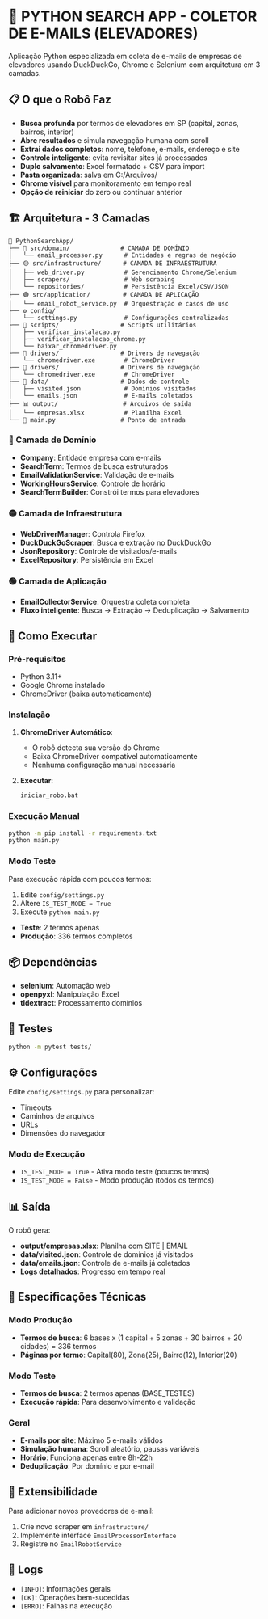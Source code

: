 # 🤖 PYTHON SEARCH APP - COLETOR DE E-MAILS (ELEVADORES)

Aplicação Python especializada em coleta de e-mails de empresas de elevadores usando DuckDuckGo, Chrome e Selenium com arquitetura em 3 camadas.

## 📋 O que o Robô Faz

- **Busca profunda** por termos de elevadores em SP (capital, zonas, bairros, interior)
- **Abre resultados** e simula navegação humana com scroll
- **Extrai dados completos**: nome, telefone, e-mails, endereço e site
- **Controle inteligente**: evita revisitar sites já processados
- **Duplo salvamento**: Excel formatado + CSV para import
- **Pasta organizada**: salva em C:/Arquivos/
- **Chrome visível** para monitoramento em tempo real
- **Opção de reiniciar** do zero ou continuar anterior

## 🏗️ Arquitetura - 3 Camadas

```
📁 PythonSearchApp/
├── 🔵 src/domain/              # CAMADA DE DOMÍNIO
│   └── email_processor.py      # Entidades e regras de negócio
├── 🟡 src/infrastructure/      # CAMADA DE INFRAESTRUTURA
│   ├── web_driver.py           # Gerenciamento Chrome/Selenium
│   ├── scrapers/               # Web scraping
│   └── repositories/           # Persistência Excel/CSV/JSON
├── 🟢 src/application/         # CAMADA DE APLICAÇÃO
│   └── email_robot_service.py  # Orquestração e casos de uso
├── ⚙️ config/
│   └── settings.py             # Configurações centralizadas
├── 📜 scripts/                 # Scripts utilitários
│   ├── verificar_instalacao.py
│   ├── verificar_instalacao_chrome.py
│   └── baixar_chromedriver.py
├── 💾 drivers/                 # Drivers de navegação
│   └── chromedriver.exe        # ChromeDriver
├── 💾 drivers/                 # Drivers de navegação
│   └── chromedriver.exe        # ChromeDriver
├── 💾 data/                    # Dados de controle
│   ├── visited.json            # Domínios visitados
│   └── emails.json             # E-mails coletados
├── 📊 output/                  # Arquivos de saída
│   └── empresas.xlsx           # Planilha Excel
└── 🚀 main.py                  # Ponto de entrada
```

### 🔵 Camada de Domínio
- **Company**: Entidade empresa com e-mails
- **SearchTerm**: Termos de busca estruturados
- **EmailValidationService**: Validação de e-mails
- **WorkingHoursService**: Controle de horário
- **SearchTermBuilder**: Constrói termos para elevadores

### 🟡 Camada de Infraestrutura
- **WebDriverManager**: Controla Firefox
- **DuckDuckGoScraper**: Busca e extração no DuckDuckGo
- **JsonRepository**: Controle de visitados/e-mails
- **ExcelRepository**: Persistência em Excel

### 🟢 Camada de Aplicação
- **EmailCollectorService**: Orquestra coleta completa
- **Fluxo inteligente**: Busca → Extração → Deduplicação → Salvamento

## 🚀 Como Executar

### Pré-requisitos
- Python 3.11+
- Google Chrome instalado
- ChromeDriver (baixa automaticamente)

### Instalação
1. **ChromeDriver Automático**:
   - O robô detecta sua versão do Chrome
   - Baixa ChromeDriver compatível automaticamente
   - Nenhuma configuração manual necessária

2. **Executar**:
   ```cmd
   iniciar_robo.bat
   ```

### Execução Manual
```cmd
python -m pip install -r requirements.txt
python main.py
```

### Modo Teste
Para execução rápida com poucos termos:
1. Edite `config/settings.py`
2. Altere `IS_TEST_MODE = True`
3. Execute `python main.py`

- **Teste**: 2 termos apenas
- **Produção**: 336 termos completos

## 📦 Dependências

- **selenium**: Automação web
- **openpyxl**: Manipulação Excel
- **tldextract**: Processamento domínios

## 🧪 Testes

```cmd
python -m pytest tests/
```

## ⚙️ Configurações

Edite `config/settings.py` para personalizar:
- Timeouts
- Caminhos de arquivos
- URLs
- Dimensões do navegador

### Modo de Execução
- `IS_TEST_MODE = True` - Ativa modo teste (poucos termos)
- `IS_TEST_MODE = False` - Modo produção (todos os termos)

## 📊 Saída

O robô gera:
- **output/empresas.xlsx**: Planilha com SITE | EMAIL
- **data/visited.json**: Controle de domínios já visitados
- **data/emails.json**: Controle de e-mails já coletados
- **Logs detalhados**: Progresso em tempo real

## 🎯 Especificações Técnicas

### Modo Produção
- **Termos de busca**: 6 bases x (1 capital + 5 zonas + 30 bairros + 20 cidades) = 336 termos
- **Páginas por termo**: Capital(80), Zona(25), Bairro(12), Interior(20)

### Modo Teste
- **Termos de busca**: 2 termos apenas (BASE_TESTES)
- **Execução rápida**: Para desenvolvimento e validação

### Geral
- **E-mails por site**: Máximo 5 e-mails válidos
- **Simulação humana**: Scroll aleatório, pausas variáveis
- **Horário**: Funciona apenas entre 8h-22h
- **Deduplicação**: Por domínio e por e-mail

## 🔧 Extensibilidade

Para adicionar novos provedores de e-mail:
1. Crie novo scraper em `infrastructure/`
2. Implemente interface `EmailProcessorInterface`
3. Registre no `EmailRobotService`

## 📝 Logs

- `[INFO]`: Informações gerais
- `[OK]`: Operações bem-sucedidas  
- `[ERRO]`: Falhas na execução